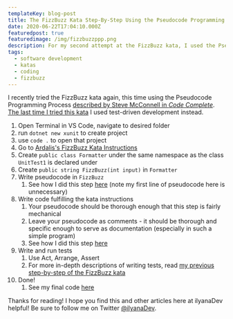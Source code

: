 ```yaml
---
templateKey: blog-post
title: The FizzBuzz Kata Step-By-Step Using the Pseudocode Programming Process
date: 2020-06-22T17:04:10.000Z
featuredpost: true
featuredimage: /img/fizzbuzzppp.png
description: For my second attempt at the FizzBuzz kata, I used the Pseudocode Programming Process.
tags:
  - software development
  - katas
  - coding
  - fizzbuzz
---
```


I recently tried the FizzBuzz kata again, this time using the Pseudocode Programming Process [described by Steve McConnell in *Code Complete*](https://ilyana.dev/blog/2020-06-19-code-complete-part2/). [The last time I tried this kata](https://ilyana.dev/blog/2020-06-16-fizzbuzz-kata-explanation/) I used test-driven development instead.

1. Open Terminal in VS Code, navigate to desired folder
2. run `dotnet new xunit` to create project
3. use `code .` to open that project
4. Go to [Ardalis's FizzBuzz Kata Instructions](https://github.com/ardalis/kata-catalog/blob/master/katas/FizzBuzz.md)
5. Create `public class Formatter` under the same namespace as the class `UnitTest1` is declared under
6. Create `public string FizzBuzz(int input)` in `Formatter`
7. Write pseudocode in `FizzBuzz`
   1. See how I did this step [here](https://github.com/ilyanaDev/KataPractice/commit/90fe350cc930bd78663178bae04d1c77c4effd96#diff-0e32d6fa4b1fd6c6b3bcfb86ca9a320c) (note my first line of pseudocode here is unnecessary)
8. Write code fulfilling the kata instructions
   1. Your pseudocode should be thorough enough that this step is fairly mechanical
   2. Leave your pseudocode as comments - it should be thorough and specific enough to serve as documentation (especially in such a simple program)
   3. See how I did this step [here](https://github.com/ilyanaDev/KataPractice/commit/7154e3406d28818172271d2fd695c8a83cfd9910#diff-0e32d6fa4b1fd6c6b3bcfb86ca9a320c)
9. Write and run tests
   1. Use Act, Arrange, Assert
   2. For more in-depth descriptions of writing tests, read [my previous step-by-step of the FizzBuzz kata](https://ilyana.dev/blog/2020-06-16-fizzbuzz-kata-explanation/)
10. Done!
    1. See my final code [here](https://github.com/ilyanaDev/KataPractice/blob/master/FizzBuzz/2020-06-19/UnitTest1.cs)

Thanks for reading! I hope you find this and other articles here at ilyanaDev helpful! Be sure to follow me on Twitter [@ilyanaDev](https://twitter.com/ilyanaDev).
